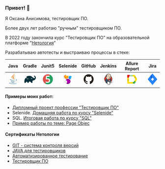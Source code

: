 ### Привет! 👋
Я Оксана Анисимова, тестировщик ПО.

Более двух лет работаю "ручным" тестировщиком ПО. 

В 2022 году закончила курс "Тестировщик ПО" на образовательной платформе "[Нетология](https://netology.ru/)"

Разрабатываю автотесты и выстраиваю процессы в стеке:

| Java | Gradle | Junit5 | Selenide | GitHub | Jenkins | Allure Report | Jira |
|:----:|:----:|:------:|:------:|:------:|:----:|:------:|:------:|
| <img src="https://github.com/Roman-1990/bip-test/blob/master/img/logo/Java.png" width="40" height="40"> | <img src="https://github.com/Roman-1990/bip-test/blob/master/img/logo/Gradle.png" width="40" height="40"> | <img src="https://github.com/Roman-1990/bip-test/blob/master/img/logo/JUnit5.png" width="40" height="40"> | <img src="https://github.com/Roman-1990/bip-test/blob/master/img/logo/Selenide.png" width="40" height="40"> | <img src="https://github.com/Roman-1990/bip-test/blob/master/img/logo/Github.png" width="40" height="40"> | <img src="https://github.com/Roman-1990/bip-test/blob/master/img/logo/Jenkins.png" width="40" height="40"> | <img src="https://github.com/Roman-1990/bip-test/blob/master/img/logo/Allure_Report.png" width="40" height="40"> | <img src="https://github.com/Roman-1990/bip-test/blob/master/img/logo/Jira.png" width="40" height="40"> |

#### Примеры моих работ:
* [Дипломный проект профессии "Тестировщик ПО"](https://github.com/Ksuschka/QADiploma)
* Selenide. [Домашняя работа по курсу "Selenide"](https://github.com/Ksuschka/CardDeliveryOrder)
* SQL. [Итоговая работа по курсу "SQL"](https://github.com/Ksuschka/DeadlineSQL)
* [Пример работы по теме: Page Objec](https://github.com/Ksuschka/PageObjects)


#### Сертификаты Нетологии
* [GIT - система контроля версий](https://drive.google.com/file/d/1cFpi0_k2noJTodGXnWxJLj8iV9aIKdx7/view?usp=sharing)
* [JAVA для тестировщиков](https://drive.google.com/file/d/16NqPpMcQfFUI5K9GvOMBUG2lnomZdcuJ/view?usp=sharing)
* [Автоматизированное тестирование](https://drive.google.com/file/d/1ldEWL0rDzldO_p0JKG69y2U50_-7rshy/view?usp=sharing)
* [Тестировщик ПО](https://drive.google.com/file/d/1GUwMT5ze6e6xeW0VqHJsq7ySlgw3vIpG/view?usp=sharing)

